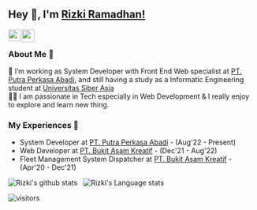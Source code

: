 ## Hey 👋, I'm [Rizki Ramadhan!](https://www.linkedin.com/in/korizki/) 

<a href="https://www.linkedin.com/in/korizki/">
  <img align="left" width="24px" src="https://cdn.simpleicons.org/linkedin"  />
</a>
<!-- <a href="https://twitter.com/isupersky">
  <img align="left" width="26px" src="https://cdn.simpleicons.org/twitter" />
</a> -->
<a href="mailto:rzk.ramadhan@gmail.com@gmail.com">
  <img align="left" width="26px" src="https://cdn.simpleicons.org/gmail" />
</a>
<!-- <a href="https://www.youtube.com/channel/UCiiOUy5NitscX1Ao8on70Rw">
  <img align="left" width="26px" src="https://cdn.simpleicons.org/youtube" />
</a>
<a href="https://isupersky.medium.com/">
  <img align="left" width="26px" src="https://cdn.simpleicons.org/medium/777777" />
</a> -->

<br />

### About Me 🚀
🌱  I’m working as System Developer with Front End Web specialist at [PT. Putra Perkasa Abadi](https://www.ppa.co.id), and still having a study as a Informatic Engineering student at [Universitas Siber Asia](https://unsia.ac.id/) </br>
👨‍💻  I am passionate in Tech especially in Web Development & I really enjoy to explore and learn new thing. </br>

### My Experiences 🙌
- System Developer at [PT. Putra Perkasa Abadi](https://www.ppa.co.id/) - (Aug'22 - Present)
- Web Developer at [PT. Bukit Asam Kreatif](https://brave.com/) - (Dec'21 - Aug'22)
- Fleet Management System Dispatcher at [PT. Bukit Asam Kreatif](https://brave.com/) - (Apr'20 - Dec'21)

![Rizki's github stats](https://github-readme-stats.vercel.app/api?username=korizki&show_icons=true&hide_border=true)&nbsp;&nbsp;
![Rizki's Language stats](https://github-readme-stats-eight-theta.vercel.app/api/top-langs/?username=korizki&layout=compact&langs_count=8&hide_border=true)
<br />

![visitors](https://visitor-badge.laobi.icu/badge?page_id=korizki.korizki)
